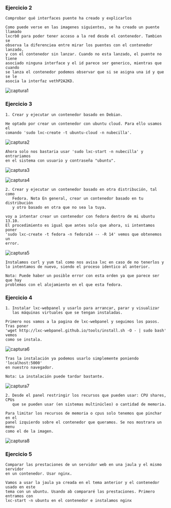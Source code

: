 ### Ejercicio 2

	Comprobar qué interfaces puente ha creado y explicarlos

	Como puede verse en las imagenes siguientes, se ha creado un puente llamado
	lxcrb0 para poder tener acceso a la red desde el contenedor. Tambien se
	observa la diferenciea entre mirar los puentes con el contenedor lanzado,
	y con el contenedor sin lanzar. Cuando no esta lanzado, el puente no tiene
	asociado ninguna interface y el id parece ser generico, mientras que cuando
	se lanza el contenedor podemos observar que si se asigna una id y que se le
	asocia la interfaz vethP2A2KD.

![captura1](https://dl.dropboxusercontent.com/u/17453375/interfaces.png)


### Ejercicio 3

	1. Crear y ejecutar un contenedor basado en Debian.

	He optado por crear un contenedor con ubuntu cloud. Para ello usamos el
	comando 'sudo lxc-create -t ubuntu-cloud -n nubecilla'.

![captura2](https://dl.dropboxusercontent.com/u/17453375/nubecilla.png)

	Ahora solo nos bastaria usar 'sudo lxc-start -n nubecilla' y entrariamos
	en el sistema con usuario y contraseña "ubuntu".

![captura3](https://dl.dropboxusercontent.com/u/17453375/nubecilla2.png)

![captura4](https://dl.dropboxusercontent.com/u/17453375/nubecilla3.png)


	2. Crear y ejecutar un contenedor basado en otra distribución, tal como 
	   Fedora. Nota En general, crear un contenedor basado en tu distribución 
	   y otro basado en otra que no sea la tuya.

	voy a intentar crear un contenedor con fedora dentro de mi ubuntu 13.10.
	El procedimiento es igual que antes solo que ahora, si intentamos poner
	'sudo lxc-create -t fedora -n fedora14 -- -R 14' vemos que obtenemos un 
	error.

![captura5](https://dl.dropboxusercontent.com/u/17453375/errorfedora.png)

	Instalamos curl y yum tal como nos avisa lxc en caso de no tenerlos y
	lo intentamos de nuevo, siendo el proceso identico al anterior.

	Nota: Puede haber un posible error con esta orden ya que parece ser que hay
	problemas con el alojamiento en el que esta fedora.


### Ejercicio 4

	1. Instalar lxc-webpanel y usarlo para arrancar, parar y visualizar 
	   las máquinas virtuales que se tengan instaladas.

	Primero nos vamos a la pagina de lxc-webpanel y seguimos los pasos. Tras poner
	'wget http://lxc-webpanel.github.io/tools/install.sh -O - | sudo bash' vemos 
	como se instala.

![captura6](https://dl.dropboxusercontent.com/u/17453375/lxc-webpanel.png)

	Tras la instalación ya podemos usarlo simplemente poniendo 'localhost:5000'
	en nuestro navegador.

	Nota: La instalación puede tardar bastante.

![captura7](https://dl.dropboxusercontent.com/u/17453375/lxc-webpanel2.png)


	2. Desde el panel restringir los recursos que pueden usar: CPU shares, CPUs 
	   que se pueden usar (en sistemas multinúcleo) o cantidad de memoria.

	Para limitar los recursos de memoria o cpus solo tenemos que pinchar en el
	panel izquierdo sobre el contenedor que queramos. Se nos mostrara un menu
	como el de la imagen.

![captura8](https://dl.dropboxusercontent.com/u/17453375/lxc-webpanel3.png)


### Ejercicio 5

	Comparar las prestaciones de un servidor web en una jaula y el mismo servidor
	en un contenedor. Usar nginx.
	
	Vamos a usar la jaula ya creada en el tema anterior y el contenedor usado en este
	tema con un ubuntu. Usando ab compararé las prestaciones. Primero entramos con
	lxc-start -n ubuntu en el contenedor e instalamos nginx
